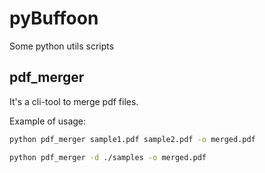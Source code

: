 # pyBuffoon
Some python utils scripts

## pdf_merger
It's a cli-tool to merge pdf files. 

Example of usage:
```bash
python pdf_merger sample1.pdf sample2.pdf -o merged.pdf
```
```bash
python pdf_merger -d ./samples -o merged.pdf
```
